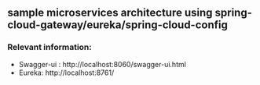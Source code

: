 ## sample microservices architecture using spring-cloud-gateway/eureka/spring-cloud-config

### Relevant information:

* Swagger-ui : http://localhost:8060/swagger-ui.html
* Eureka: http://localhost:8761/


